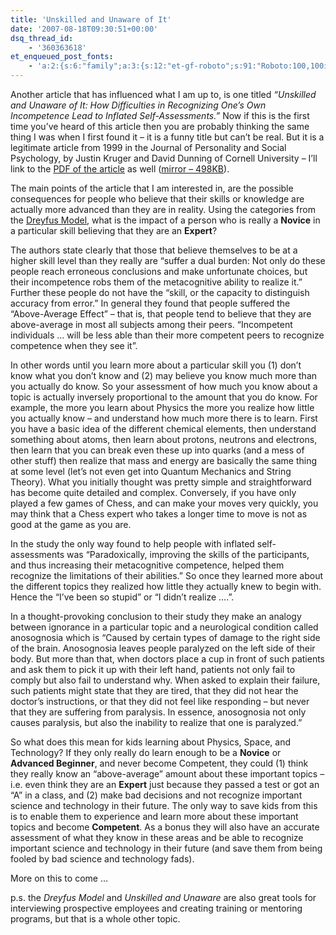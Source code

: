 ```yaml
---
title: 'Unskilled and Unaware of It'
date: '2007-08-18T09:30:51+00:00'
dsq_thread_id:
    - '360363618'
et_enqueued_post_fonts:
    - 'a:2:{s:6:"family";a:3:{s:12:"et-gf-roboto";s:91:"Roboto:100,100italic,300,300italic,regular,italic,500,500italic,700,700italic,900,900italic";s:22:"et-gf-roboto-condensed";s:59:"Roboto+Condensed:300,300italic,regular,italic,700,700italic";s:17:"et-gf-roboto-slab";s:51:"Roboto+Slab:100,200,300,regular,500,600,700,800,900";}s:6:"subset";a:7:{i:0;s:9:"latin-ext";i:1;s:5:"greek";i:2;s:9:"greek-ext";i:3;s:10:"vietnamese";i:4;s:8:"cyrillic";i:5;s:5:"latin";i:6;s:12:"cyrillic-ext";}}'
---
```


Another article that has influenced what I am up to, is one titled *“Unskilled and Unaware of It: How Difficulties in Recognizing One’s Own Incompetence Lead to Inflated Self-Assessments.”* Now if this is the first time you’ve heard of this article then you are probably thinking the same thing I was when I first found it – it is a funny title but can’t be real. But it is a legitimate article from 1999 in the Journal of Personality and Social Psychology, by Justin Kruger and David Dunning of Cornell University – I’ll link to the [PDF of the article](http://www.apa.org/journals/features/psp7761121.pdf) as well ([mirror – 498KB](http://blog.bruceabernethy.com/mirror/unskilled.pdf)).

The main points of the article that I am interested in, are the possible consequences for people who believe that their skills or knowledge are actually more advanced than they are in reality. Using the categories from the [Dreyfus Model](http://blog.bruceabernethy.com/post/The-Dreyfus-Model-of-Skills-Acquisition.aspx), what is the impact of a person who is really a **Novice** in a particular skill believing that they are an **Expert**?

The authors state clearly that those that believe themselves to be at a higher skill level than they really are “suffer a dual burden: Not only do these people reach erroneous conclusions and make unfortunate choices, but their incompetence robs them of the metacognitive ability to realize it.” Further these people do not have the “skill, or the capacity to distinguish accuracy from error.” In general they found that people suffered the “Above-Average Effect” – that is, that people tend to believe that they are above-average in most all subjects among their peers. “Incompetent individuals … will be less able than their more competent peers to recognize competence when they see it”.

In other words until you learn more about a particular skill you (1) don’t know what you don’t know and (2) may believe you know much more than you actually do know. So your assessment of how much you know about a topic is actually inversely proportional to the amount that you do know. For example, the more you learn about Physics the more you realize how little you actually know – and understand how much more there is to learn. First you have a basic idea of the different chemical elements, then understand something about atoms, then learn about protons, neutrons and electrons, then learn that you can break even these up into quarks (and a mess of other stuff) then realize that mass and energy are basically the same thing at some level (let’s not even get into Quantum Mechanics and String Theory). What you initially thought was pretty simple and straightforward has become quite detailed and complex. Conversely, if you have only played a few games of Chess, and can make your moves very quickly, you may think that a Chess expert who takes a longer time to move is not as good at the game as you are.

In the study the only way found to help people with inflated self-assessments was “Paradoxically, improving the skills of the participants, and thus increasing their metacognitive competence, helped them recognize the limitations of their abilities.” So once they learned more about the different topics they realized how little they actually knew to begin with. Hence the “I’ve been so stupid” or “I didn’t realize ….”.

In a thought-provoking conclusion to their study they make an analogy between ignorance in a particular topic and a neurological condition called anosognosia which is “Caused by certain types of damage to the right side of the brain. Anosognosia leaves people paralyzed on the left side of their body. But more than that, when doctors place a cup in front of such patients and ask them to pick it up with their left hand, patients not only fail to comply but also fail to understand why. When asked to explain their failure, such patients might state that they are tired, that they did not hear the doctor’s instructions, or that they did not feel like responding – but never that they are suffering from paralysis. In essence, anosognosia not only causes paralysis, but also the inability to realize that one is paralyzed.”

So what does this mean for kids learning about Physics, Space, and Technology? If they only really do learn enough to be a **Novice** or **Advanced Beginner**, and never become Competent, they could (1) think they really know an “above-average” amount about these important topics – i.e. even think they are an **Expert** just because they passed a test or got an “A” in a class, and (2) make bad decisions and not recognize important science and technology in their future. The only way to save kids from this is to enable them to experience and learn more about these important topics and become **Competent**. As a bonus they will also have an accurate assessment of what they know in these areas and be able to recognize important science and technology in their future (and save them from being fooled by bad science and technology fads).

More on this to come …

p.s. the *Dreyfus Model* and *Unskilled and Unaware* are also great tools for interviewing prospective employees and creating training or mentoring programs, but that is a whole other topic.